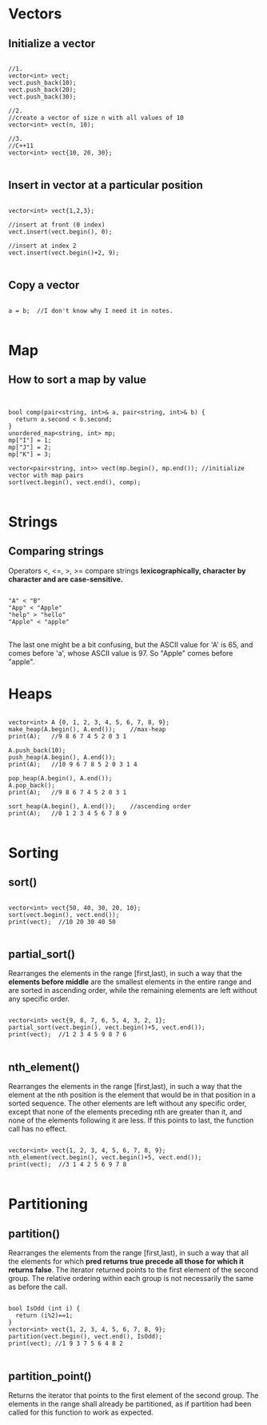 # Vectors
## Initialize a vector
<pre>
<code>
//1.
vector&lt;int&gt; vect;
vect.push_back(10);
vect.push_back(20);
vect.push_back(30);

//2.
//create a vector of size n with all values of 10
vector&lt;int&gt; vect(n, 10);

//3.
//C++11
vector&lt;int&gt; vect{10, 20, 30};
</code>
</pre>
## Insert in vector at a particular position
<pre>
<code>
vector&lt;int&gt; vect{1,2,3};

//insert at front (0 index)
vect.insert(vect.begin(), 0);

//insert at index 2
vect.insert(vect.begin()+2, 9);
</code>
</pre>
## Copy a vector
<pre>
<code>
a = b;  //I don't know why I need it in notes.
</code>
</pre>
# Map
## How to sort a map by value
<pre>
<code>

bool comp(pair&lt;string, int&gt;& a, pair&lt;string, int&gt;& b) {
  return a.second < b.second;
}
unordered_map&lt;string, int&gt; mp;
mp["I"] = 1;
mp["J"] = 2;
mp["K"] = 3;

vector&lt;pair&lt;string, int&gt;&gt; vect(mp.begin(), mp.end()); //initialize vector with map pairs
sort(vect.begin(), vect.end(), comp);
</code>
</pre>
# Strings
## Comparing strings
Operators <, <=, >, >= compare strings <b>lexicographically, character by character and are case-sensitive.</b>
<pre>
<code>
"A" < "B"
"App" < "Apple"
"help" > "hello"
"Apple" < "apple"
</code>
</pre>
The last one might be a bit confusing, but the ASCII value for 'A' is 65, and comes before 'a', whose ASCII value is 97. So "Apple" comes before "apple".
# Heaps
<pre>
<code>
vector&lt;int&gt; A {0, 1, 2, 3, 4, 5, 6, 7, 8, 9};
make_heap(A.begin(), A.end());    //max-heap
print(A);   //9 8 6 7 4 5 2 0 3 1 

A.push_back(10);
push_heap(A.begin(), A.end());
print(A);   //10 9 6 7 8 5 2 0 3 1 4

pop_heap(A.begin(), A.end());
A.pop_back();
print(A);   //9 8 6 7 4 5 2 0 3 1 

sort_heap(A.begin(), A.end());    //ascending order
print(A);   //0 1 2 3 4 5 6 7 8 9 
</code>
</pre>
# Sorting
## sort()
<pre>
<code>
vector&lt;int&gt; vect{50, 40, 30, 20, 10};
sort(vect.begin(), vect.end());
print(vect);  //10 20 30 40 50 
</code>
</pre>
## partial_sort()
Rearranges the elements in the range \[first,last), in such a way that the <b>elements before middle</b> are the smallest elements in the entire range and are sorted in ascending order, while the remaining elements are left without any specific order.
<pre>
<code>
vector&lt;int&gt; vect{9, 8, 7, 6, 5, 4, 3, 2, 1};
partial_sort(vect.begin(), vect.begin()+5, vect.end());
print(vect);  //1 2 3 4 5 9 8 7 6
</code>
</pre>
## nth_element()
Rearranges the elements in the range \[first,last), in such a way that the element at the nth position is the element that would be in that position in a sorted sequence. The other elements are left without any specific order, except that none of the elements preceding nth are greater than it, and none of the elements following it are less. If this points to last, the function call has no effect.
<pre>
<code>
vector&lt;int&gt; vect{1, 2, 3, 4, 5, 6, 7, 8, 9};
nth_element(vect.begin(), vect.begin()+5, vect.end());
print(vect);  //3 1 4 2 5 6 9 7 8
</code>
</pre>
# Partitioning
## partition()
Rearranges the elements from the range \[first,last), in such a way that all the elements for which <b>pred returns true precede all those for which it returns false</b>. The iterator returned points to the first element of the second group. The relative ordering within each group is not necessarily the same as before the call.
<pre>
<code>
bool IsOdd (int i) {
  return (i%2)==1;
}
vector&lt;int&gt; vect{1, 2, 3, 4, 5, 6, 7, 8, 9};
partition(vect.begin(), vect.end(), IsOdd);
print(vect); //1 9 3 7 5 6 4 8 2
</code>
</pre>

## partition_point()
Returns the iterator that points to the first element of the second group. The elements in the range shall already be partitioned, as if partition had been called for this function to work as expected.
